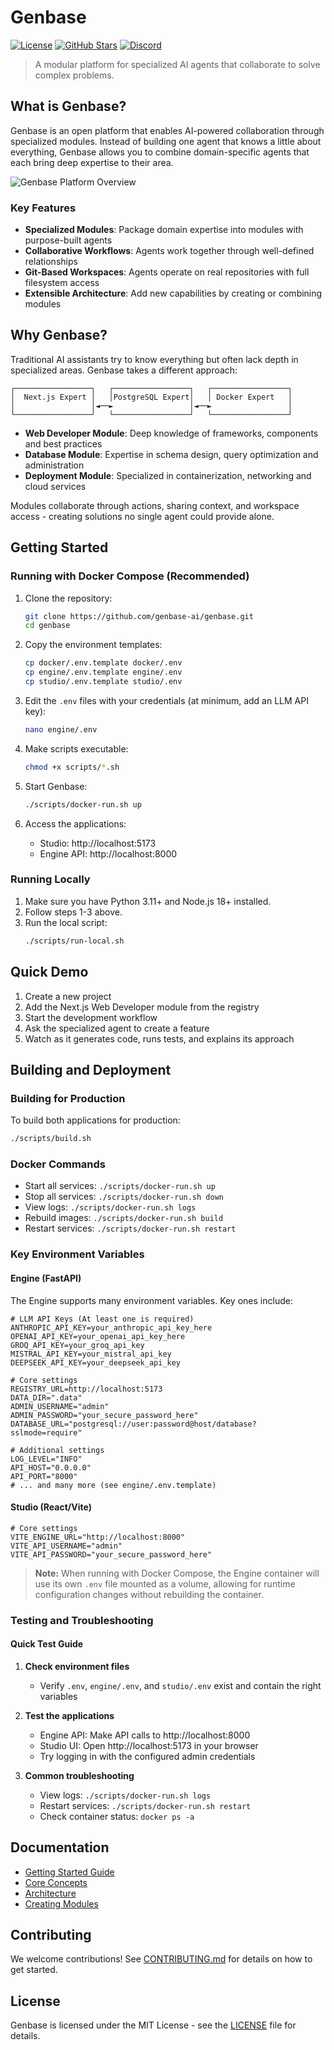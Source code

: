 # Genbase

[![License](https://img.shields.io/badge/license-MIT-blue.svg)](LICENSE)
[![GitHub Stars](https://img.shields.io/github/stars/genbase-ai/genbase.svg)](https://github.com/genbase-ai/genbase/stargazers)
[![Discord](https://img.shields.io/discord/1224567890123456?label=discord)](https://discord.gg/genbase)

> A modular platform for specialized AI agents that collaborate to solve complex problems.

## What is Genbase?

Genbase is an open platform that enables AI-powered collaboration through specialized modules. Instead of building one agent that knows a little about everything, Genbase allows you to combine domain-specific agents that each bring deep expertise to their area.

![Genbase Platform Overview](https://placeholder-image.com/genbase-overview.png)

### Key Features

- **Specialized Modules**: Package domain expertise into modules with purpose-built agents
- **Collaborative Workflows**: Agents work together through well-defined relationships
- **Git-Based Workspaces**: Agents operate on real repositories with full filesystem access
- **Extensible Architecture**: Add new capabilities by creating or combining modules

## Why Genbase?

Traditional AI assistants try to know everything but often lack depth in specialized areas. Genbase takes a different approach:

```
┌─────────────────┐   ┌─────────────────┐   ┌─────────────────┐
│  Next.js Expert │   │PostgreSQL Expert│   │ Docker Expert   │
│                 │◄──►                 │◄──►                 │
└─────────────────┘   └─────────────────┘   └─────────────────┘
```

- **Web Developer Module**: Deep knowledge of frameworks, components and best practices
- **Database Module**: Expertise in schema design, query optimization and administration
- **Deployment Module**: Specialized in containerization, networking and cloud services

Modules collaborate through actions, sharing context, and workspace access - creating solutions no single agent could provide alone.

## Getting Started

### Running with Docker Compose (Recommended)

1. Clone the repository:
   ```bash
   git clone https://github.com/genbase-ai/genbase.git
   cd genbase
   ```

2. Copy the environment templates:
   ```bash
   cp docker/.env.template docker/.env
   cp engine/.env.template engine/.env
   cp studio/.env.template studio/.env
   ```

3. Edit the `.env` files with your credentials (at minimum, add an LLM API key):
   ```bash
   nano engine/.env
   ```

4. Make scripts executable:
   ```bash
   chmod +x scripts/*.sh
   ```

5. Start Genbase:
   ```bash
   ./scripts/docker-run.sh up
   ```

6. Access the applications:
   - Studio: http://localhost:5173
   - Engine API: http://localhost:8000

### Running Locally

1. Make sure you have Python 3.11+ and Node.js 18+ installed.
2. Follow steps 1-3 above.
3. Run the local script:
   ```bash
   ./scripts/run-local.sh
   ```

## Quick Demo

1. Create a new project
2. Add the Next.js Web Developer module from the registry
3. Start the development workflow
4. Ask the specialized agent to create a feature
5. Watch as it generates code, runs tests, and explains its approach

## Building and Deployment

### Building for Production

To build both applications for production:

```bash
./scripts/build.sh
```

### Docker Commands

- Start all services: `./scripts/docker-run.sh up`
- Stop all services: `./scripts/docker-run.sh down`
- View logs: `./scripts/docker-run.sh logs`
- Rebuild images: `./scripts/docker-run.sh build`
- Restart services: `./scripts/docker-run.sh restart`

### Key Environment Variables

#### Engine (FastAPI)

The Engine supports many environment variables. Key ones include:

```
# LLM API Keys (At least one is required)
ANTHROPIC_API_KEY=your_anthropic_api_key_here
OPENAI_API_KEY=your_openai_api_key_here
GROQ_API_KEY=your_groq_api_key
MISTRAL_API_KEY=your_mistral_api_key
DEEPSEEK_API_KEY=your_deepseek_api_key

# Core settings
REGISTRY_URL=http://localhost:5173
DATA_DIR=".data"
ADMIN_USERNAME="admin"
ADMIN_PASSWORD="your_secure_password_here"
DATABASE_URL="postgresql://user:password@host/database?sslmode=require"

# Additional settings
LOG_LEVEL="INFO"
API_HOST="0.0.0.0"
API_PORT="8000"
# ... and many more (see engine/.env.template)
```

#### Studio (React/Vite)

```
# Core settings
VITE_ENGINE_URL="http://localhost:8000"
VITE_API_USERNAME="admin"
VITE_API_PASSWORD="your_secure_password_here"
```

> **Note:** When running with Docker Compose, the Engine container will use its own `.env` file mounted as a volume, allowing for runtime configuration changes without rebuilding the container.

### Testing and Troubleshooting

#### Quick Test Guide

1. **Check environment files**
   - Verify `.env`, `engine/.env`, and `studio/.env` exist and contain the right variables

2. **Test the applications**
   - Engine API: Make API calls to http://localhost:8000
   - Studio UI: Open http://localhost:5173 in your browser
   - Try logging in with the configured admin credentials

3. **Common troubleshooting**
   - View logs: `./scripts/docker-run.sh logs`
   - Restart services: `./scripts/docker-run.sh restart`
   - Check container status: `docker ps -a`

## Documentation

- [Getting Started Guide](https://docs.genbase.io/getting-started)
- [Core Concepts](https://docs.genbase.io/concepts)
- [Architecture](https://docs.genbase.io/architecture)
- [Creating Modules](https://docs.genbase.io/creating-modules)

## Contributing

We welcome contributions! See [CONTRIBUTING.md](CONTRIBUTING.md) for details on how to get started.

## License

Genbase is licensed under the MIT License - see the [LICENSE](LICENSE) file for details.